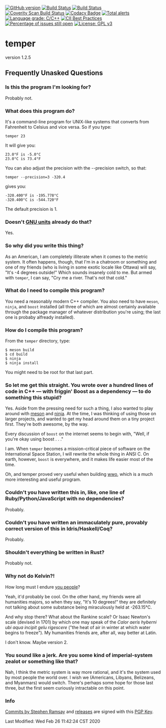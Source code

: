 [![GitHub version](https://badge.fury.io/gh/sramsay%2Ftemper.svg)](https://badge.fury.io/gh/sramsay%2Ftemper)
[![Build Status](https://travis-ci.org/sramsay/temper.svg?branch=master)](https://travis-ci.org/sramsay/temper)
[![Build Status](https://circleci.com/gh/sramsay/temper.svg?style=svg)](https://app.circleci.com/github/sramsay/temper/pipelines?branch=master)
[![Coverity Scan Build Status](https://scan.coverity.com/projects/20428/badge.svg)](https://scan.coverity.com/projects/sramsay-temper)
[![Codacy Badge](https://api.codacy.com/project/badge/Grade/fafa33d720a84726838a83c60be1e183)](https://app.codacy.com/manual/sramsay/temper?utm_source=github.com&utm_medium=referral&utm_content=sramsay/temper&utm_campaign=Badge_Grade_Settings)
[![Total alerts](https://img.shields.io/lgtm/alerts/g/sramsay/temper.svg?logo=lgtm&logoWidth=18)](https://lgtm.com/projects/g/sramsay/temper/alerts/)
[![Language grade: C/C++](https://img.shields.io/lgtm/grade/cpp/g/sramsay/temper.svg?logo=lgtm&logoWidth=18)](https://lgtm.com/projects/g/sramsay/temper/context:cpp)
[![CII Best Practices](https://bestpractices.coreinfrastructure.org/projects/289/badge)](https://bestpractices.coreinfrastructure.org/projects/289)
[![Percentage of issues still open](http://isitmaintained.com/badge/open/sramsay/temper.svg)](http://isitmaintained.com/project/sramsay/temper "Percentage of issues still open")
[![License: GPL v3](https://img.shields.io/badge/License-GPLv3-blue.svg)](https://www.gnu.org/licenses/gpl-3.0)

<!-- [![Average time to resolve an issue](http://isitmaintained.com/badge/resolution/sramsay/temper.svg)](http://isitmaintained.com/project/sramsay/temper "Average time to resolve an issue") -->

# temper

version 1.2.5

## Frequently Unasked Questions

### Is this the program I'm looking for?

Probably not.

### What does this program do?

It's a command-line program for UNIX-like systems that converts from Fahrenheit to Celsius and vice versa.  So if you type:

	temper 23

It will give you:

	23.0°F is -5.0°C
	23.0°C is 73.4°F

You can also adjust the precision with the --precision switch, so that:

	temper --precision=3 -320.4

gives you:

	-320.400°F is -195.778°C
	-320.400°C is -544.720°F

The default precision is 1.

### Doesn't [GNU units](https://www.gnu.org/software/units/) already do that?

Yes.

### So why did you write this thing?

As an American, I am completely illiterate when it comes to the metric system.  It often happens, though, that I'm in a chatroom or something and one of my friends (who is living in some exotic locale like Ottawa) will say, "It's -4 degrees outside!"  Which sounds insanely cold to me.  But armed with `temper`, I can say, "Cry me a river.  That's not that cold."

### What do I need to compile this program?

You need a reasonably modern C++ compiler.  You also need to have `meson`, `ninja`, and `boost` installed (all three of which are almost certainly available through the package manager of whatever distribution you're using; the last one is probaby alfready installed).

### How do I compile this program?

From the `temper` directory, type:

	$ meson build
	$ cd build
	$ ninja
	$ ninja install

You might need to be root for that last part.  

### So let me get this straight.  You wrote over a hundred lines of code in C++ &mdash; with friggin' Boost as a dependency &mdash; to do something this stupid?

Yes.  Aside from the pressing need for such a thing, I also wanted to play around with [meson](https://mesonbuild.com/) and [ninja](https://ninja-build.org/).  At the time, I was thinking of using those on larger projects, and wanted to get my head around them on a tiny project first.  They're both awesome, by the way.

Every discussion of `boost` on the internet seems to begin with, "Well, if you're okay using boost . . ."  

I am.  When `temper` becomes a mission-critical piece of software on the International Space Station, I will rewrite the whole thing in ANSI C.  On earth, however, `boost` is everywhere, and it makes life easier most of the time.

Oh, and temper proved very useful when building [wwo](https://github.com/sramsay/wwo), which is a much more interesting and useful program.

### Couldn't you have written this in, like, one line of Ruby/Python/JavaScript with no dependencies?

Probably.

### Couldn't you have written an immaculately pure, provably correct version of this in Idris/Haskell/Coq?

Probably.

### Shouldn't everything be written in Rust?

Probably not.

### Why not do Kelvin?!

How long must I endure [you people](https://units.fandom.com/wiki/Kelvin)?

Yeah, it'd probably be cool.  On the other hand, my friends were all humanities majors, so when they say, "It's 10 degrees!" they are definitely not talking about some substance being miraculously held at -263.15&deg;C.  

And why stop there?  What about the Rankine scale?  Or Isaac Newton's scale (devised in 1701) by which one may speak of the *Calor aeris hyberni ubi aqua incipit gelu rigescere* ("the heat of air in winter at which water begins to freeze").  My humanities friends are, after all, way better at Latin.

I don't know.  Maybe version 2.

### You sound like a jerk.  Are you some kind of imperial-system zealot or something like that?

Nah, I think the metric system is way more rational, and it's the system used by most people the world over.  I wish we (Americans, Libyans, Belizeans, and Myanmars) would switch.  There's perhaps some hope for those last three, but the first seem curiously intractable on this point.

### Info

[Commits by Stephen Ramsay](https://github/sramsay/temper/commits) and [releases](https://github/sramsay/temper/releases) are signed with this [PGP Key](https://keybase.io/sramsay/pgp_keys.asc?fingerprint=ca1423bdcd55d15f35acc07a61fbe427138e5b2b).

Last Modified: Wed Feb 26 11:42:24 CST 2020
